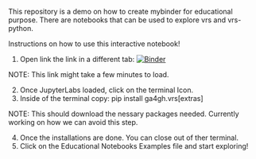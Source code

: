 This repository is a demo on how to create mybinder for educational purpose. There are notebooks that can be used to explore vrs and vrs-python. 


Instructions on how to use this interactive notebook!


1) Open link the link in a different tab: [![Binder](https://mybinder.org/badge_logo.svg)](https://mybinder.org/v2/gh/SalemBajjali/educational_notebooks/HEAD)

NOTE: This link might take a few minutes to load.

2) Once JupyterLabs loaded, click on the terminal Icon. 
3) Inside of the terminal copy: pip install ga4gh.vrs[extras]

NOTE: This should download the nessary packages needed. Currently working on how we can avoid this step. 

4) Once the installations are done. You can close out of ther terminal. 
5) Click on the Educational Notebooks Examples file and start exploring!
